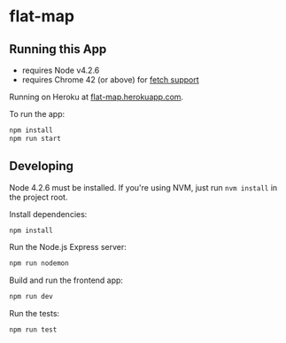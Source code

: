 # flat-map

## Running this App

 * requires Node v4.2.6
 * requires Chrome 42 (or above) for [fetch support](https://developer.mozilla.org/en-US/docs/Web/API/Fetch_API/Using_Fetch)

Running on Heroku at [flat-map.herokuapp.com](https://flat-map.herokuapp.com/).

To run the app:

```bash
npm install
npm run start
```

## Developing

Node 4.2.6 must be installed. If you're using NVM, just run `nvm install` in the project root.

Install dependencies:

```bash
npm install
```

Run the Node.js Express server:

```bash
npm run nodemon
```

Build and run the frontend app:

```bash
npm run dev
```

Run the tests:

```bash
npm run test
```
